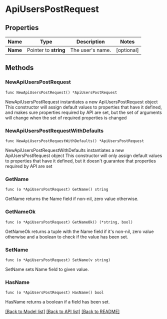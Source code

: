 # ApiUsersPostRequest

## Properties

Name | Type | Description | Notes
------------ | ------------- | ------------- | -------------
**Name** | Pointer to **string** | The user&#39;s name. | [optional] 

## Methods

### NewApiUsersPostRequest

`func NewApiUsersPostRequest() *ApiUsersPostRequest`

NewApiUsersPostRequest instantiates a new ApiUsersPostRequest object
This constructor will assign default values to properties that have it defined,
and makes sure properties required by API are set, but the set of arguments
will change when the set of required properties is changed

### NewApiUsersPostRequestWithDefaults

`func NewApiUsersPostRequestWithDefaults() *ApiUsersPostRequest`

NewApiUsersPostRequestWithDefaults instantiates a new ApiUsersPostRequest object
This constructor will only assign default values to properties that have it defined,
but it doesn't guarantee that properties required by API are set

### GetName

`func (o *ApiUsersPostRequest) GetName() string`

GetName returns the Name field if non-nil, zero value otherwise.

### GetNameOk

`func (o *ApiUsersPostRequest) GetNameOk() (*string, bool)`

GetNameOk returns a tuple with the Name field if it's non-nil, zero value otherwise
and a boolean to check if the value has been set.

### SetName

`func (o *ApiUsersPostRequest) SetName(v string)`

SetName sets Name field to given value.

### HasName

`func (o *ApiUsersPostRequest) HasName() bool`

HasName returns a boolean if a field has been set.


[[Back to Model list]](../README.md#documentation-for-models) [[Back to API list]](../README.md#documentation-for-api-endpoints) [[Back to README]](../README.md)


